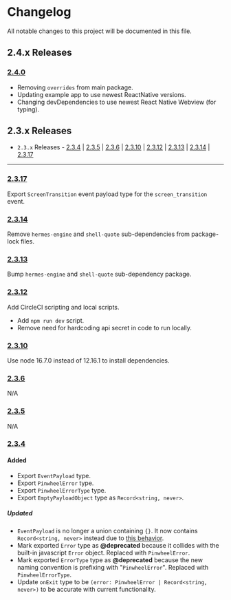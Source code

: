 # Changelog

All notable changes to this project will be documented in this file.

## 2.4.x Releases

### [2.4.0](https://github.com/underdog-tech/react-native-pinwheel/releases/tag/2.4.0)

- Removing `overrides` from main package.
- Updating example app to use newest ReactNative versions.
- Changing devDependencies to use newest React Native Webview (for typing).

## 2.3.x Releases

- `2.3.x` Releases - [2.3.4](#234) | [2.3.5](#235) | [2.3.6](#236) | [2.3.10](#2310) | [2.3.12](#2312) | [2.3.13](#2313) | [2.3.14](#2314) | [2.3.17](#2317)

---

### [2.3.17](https://github.com/underdog-tech/react-native-pinwheel/releases/tag/2.3.17)

Export `ScreenTransition` event payload type for the `screen_transition` event.


### [2.3.14](https://github.com/underdog-tech/react-native-pinwheel/releases/tag/2.3.14)

Remove `hermes-engine` and `shell-quote` sub-dependencies from package-lock files.

### [2.3.13](https://github.com/underdog-tech/react-native-pinwheel/releases/tag/2.3.13)

Bump `hermes-engine` and `shell-quote` sub-dependency package.

### [2.3.12](https://github.com/underdog-tech/react-native-pinwheel/releases/tag/2.3.12)

Add CircleCI scripting and local scripts.
- Add `npm run dev` script.
- Remove need for hardcoding api secret in code to run locally.

### [2.3.10](https://github.com/underdog-tech/react-native-pinwheel/releases/tag/2.3.10)

Use node 16.7.0 instead of 12.16.1 to install dependencies.

### [2.3.6](https://github.com/underdog-tech/react-native-pinwheel/releases/tag/2.3.6)

N/A

### [2.3.5](https://github.com/underdog-tech/react-native-pinwheel/releases/tag/2.3.5)

N/A

### [2.3.4](https://github.com/underdog-tech/react-native-pinwheel/releases/tag/2.3.4)

#### Added

- Export `EventPayload` type.
- Export `PinwheelError` type.
- Export `PinwheelErrorType` type.
- Export `EmptyPayloadObject` type as `Record<string, never>`.

##### Updated

- `EventPayload` is no longer a union containing `{}`. It now contains `Record<string, never>` instead due to [this behavior](https://github.com/Microsoft/TypeScript/wiki/FAQ#why-are-all-types-assignable-to-empty-interfaces).
- Mark exported `Error` type as **@deprecated** because it collides with the built-in javascript `Error` object. Replaced with `PinwheelError`.
- Mark exported `ErrorType` type as **@deprecated** because the new naming convention is prefixing with "`PinwheelError`". Replaced with `PinwheelErrorType`.
- Update `onExit` type to be `(error: PinwheelError | Record<string, never>)` to be accurate with current functionality.
